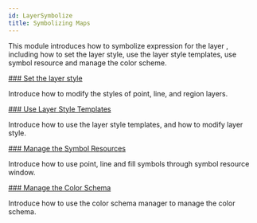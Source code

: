 ```yaml
---
id: LayerSymbolize
title: Symbolizing Maps
---
```

This module introduces how to symbolize expression for the layer , including how to set the layer style, use the layer style templates, use symbol resource and manage the color scheme.

[### Set the layer style](LayerStyleTab)

Introduce how to modify the styles of point, line, and region layers.

[### Use Layer Style Templates](LayerStyle)

Introduce how to use the layer style templates, and how to modify layer style.

[### Manage the Symbol Resources](../../SymManager/AboutSymManager)

Introduce how to use point, line and fill symbols through symbol resource window.

[### Manage the Color Schema](ManageColorRamp)

Introduce how to use the color schema manager to manage the color schema.

